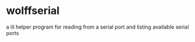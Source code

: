 # wolffserial

a lil helper program for reading from a serial port and listing available serial ports